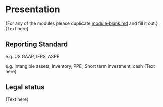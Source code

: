 # Presentation

{For any of the modules please duplicate [module-blank.md](module-blank.md) and fill it out.}
{Text here}



## Reporting Standard

e.g. US GAAP, IFRS, ASPE

e.g. Intangible assets, Inventory, PPE, Short term investment, cash
{Text here}


## Legal status
{Text here}

